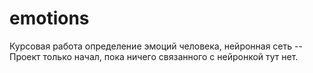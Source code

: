 # emotions
Курсовая работа определение эмоций человека, нейронная сеть
-- Проект только начал, пока ничего связанного с нейронкой тут нет.
